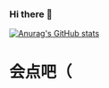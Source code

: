 ### Hi there 👋

[![Anurag's GitHub stats](https://github-readme-stats.vercel.app/api?username=wjw233)](https://github.com/anuraghazra/github-readme-stats)

# 会点吧（

